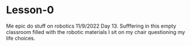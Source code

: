 # Lesson-0
Me epic do stuff on robotics 11/9/2022
Day 13. Sufffering in this empty classroom filled with the robotic materials I sit on my chair questioning my life choices. 
